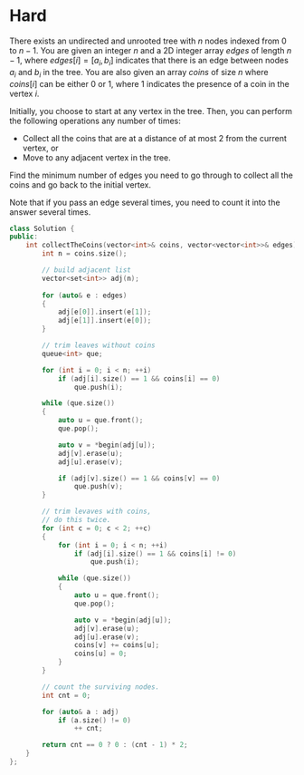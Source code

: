 # Hard

There exists an undirected and unrooted tree with $n$ nodes indexed from $0$ to $n - 1$. You are given an integer $n$ and a 2D integer array $edges$ of length $n - 1$, where $edges[i] = [a_i, b_i]$ indicates that there is an edge between nodes $a_i$ and $b_i$ in the tree. You are also given an array $coins$ of size $n$ where $coins[i]$ can be either $0$ or $1$, where $1$ indicates the presence of a coin in the vertex $i$.

Initially, you choose to start at any vertex in the tree. Then, you can perform the following operations any number of times:

- Collect all the coins that are at a distance of at most $2$ from the current vertex, or
- Move to any adjacent vertex in the tree.

Find the minimum number of edges you need to go through to collect all the coins and go back to the initial vertex.

Note that if you pass an edge several times, you need to count it into the answer several times.

```cpp
class Solution {
public:
    int collectTheCoins(vector<int>& coins, vector<vector<int>>& edges) {
        int n = coins.size();

        // build adjacent list
        vector<set<int>> adj(n);
        
        for (auto& e : edges)
        {
            adj[e[0]].insert(e[1]);
            adj[e[1]].insert(e[0]);
        }

        // trim leaves without coins
        queue<int> que;

        for (int i = 0; i < n; ++i)
            if (adj[i].size() == 1 && coins[i] == 0)
                que.push(i);

        while (que.size())
        {
            auto u = que.front();
            que.pop();

            auto v = *begin(adj[u]);
            adj[v].erase(u);
            adj[u].erase(v);

            if (adj[v].size() == 1 && coins[v] == 0)
                que.push(v);
        }

        // trim levaves with coins, 
        // do this twice.
        for (int c = 0; c < 2; ++c)
        {
            for (int i = 0; i < n; ++i)
                if (adj[i].size() == 1 && coins[i] != 0)
                    que.push(i);

            while (que.size())
            {
                auto u = que.front();
                que.pop();

                auto v = *begin(adj[u]);
                adj[v].erase(u);
                adj[u].erase(v);
                coins[v] += coins[u];
                coins[u] = 0;
            }
        }

        // count the surviving nodes.
        int cnt = 0;

        for (auto& a : adj)
            if (a.size() != 0)
                ++ cnt;

        return cnt == 0 ? 0 : (cnt - 1) * 2;
    }
};
```
